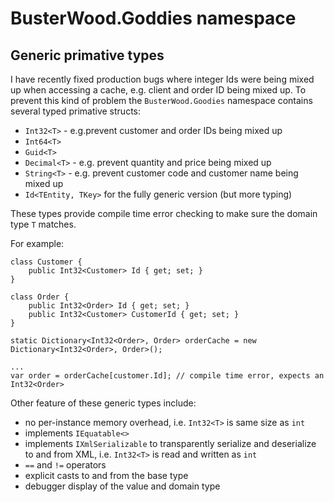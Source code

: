 # BusterWood.Goddies namespace

## Generic primative types

I have recently fixed production bugs where integer Ids were being mixed up when accessing a cache, e.g. client and order ID being mixed up.
To prevent this kind of problem the `BusterWood.Goodies` namespace contains several typed primative structs:

* `Int32<T>` - e.g.prevent customer and order IDs being mixed up
* `Int64<T>` 
* `Guid<T>` 
* `Decimal<T>` - e.g. prevent quantity and price being mixed up
* `String<T>` - e.g. prevent customer code and customer name being mixed up
* `Id<TEntity, TKey>` for the fully generic version (but more typing)

These types provide compile time error checking to make sure the domain type `T` matches.

For example:

```
class Customer {
	public Int32<Customer> Id { get; set; }
}

class Order {
	public Int32<Order> Id { get; set; }
	public Int32<Customer> CustomerId { get; set; }
}

static Dictionary<Int32<Order>, Order> orderCache = new Dictionary<Int32<Order>, Order>();

...
var order = orderCache[customer.Id]; // compile time error, expects an Int32<Order>
```

Other feature of these generic types include:
* no per-instance memory overhead, i.e. `Int32<T>` is same size as `int`
* implements `IEquatable<>`
* implements `IXmlSerializable` to transparently serialize and deserialize to and from XML, i.e. `Int32<T>` is read and written as `int`
* `==` and `!=` operators
* explicit casts to and from the base type
* debugger display of the value and domain type